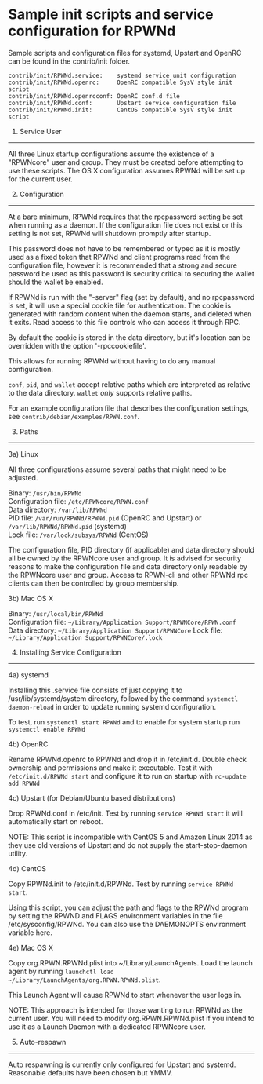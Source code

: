Sample init scripts and service configuration for RPWNd
==========================================================

Sample scripts and configuration files for systemd, Upstart and OpenRC
can be found in the contrib/init folder.

    contrib/init/RPWNd.service:    systemd service unit configuration
    contrib/init/RPWNd.openrc:     OpenRC compatible SysV style init script
    contrib/init/RPWNd.openrcconf: OpenRC conf.d file
    contrib/init/RPWNd.conf:       Upstart service configuration file
    contrib/init/RPWNd.init:       CentOS compatible SysV style init script

1. Service User
---------------------------------

All three Linux startup configurations assume the existence of a "RPWNcore" user
and group.  They must be created before attempting to use these scripts.
The OS X configuration assumes RPWNd will be set up for the current user.

2. Configuration
---------------------------------

At a bare minimum, RPWNd requires that the rpcpassword setting be set
when running as a daemon.  If the configuration file does not exist or this
setting is not set, RPWNd will shutdown promptly after startup.

This password does not have to be remembered or typed as it is mostly used
as a fixed token that RPWNd and client programs read from the configuration
file, however it is recommended that a strong and secure password be used
as this password is security critical to securing the wallet should the
wallet be enabled.

If RPWNd is run with the "-server" flag (set by default), and no rpcpassword is set,
it will use a special cookie file for authentication. The cookie is generated with random
content when the daemon starts, and deleted when it exits. Read access to this file
controls who can access it through RPC.

By default the cookie is stored in the data directory, but it's location can be overridden
with the option '-rpccookiefile'.

This allows for running RPWNd without having to do any manual configuration.

`conf`, `pid`, and `wallet` accept relative paths which are interpreted as
relative to the data directory. `wallet` *only* supports relative paths.

For an example configuration file that describes the configuration settings,
see `contrib/debian/examples/RPWN.conf`.

3. Paths
---------------------------------

3a) Linux

All three configurations assume several paths that might need to be adjusted.

Binary:              `/usr/bin/RPWNd`  
Configuration file:  `/etc/RPWNcore/RPWN.conf`  
Data directory:      `/var/lib/RPWNd`  
PID file:            `/var/run/RPWNd/RPWNd.pid` (OpenRC and Upstart) or `/var/lib/RPWNd/RPWNd.pid` (systemd)  
Lock file:           `/var/lock/subsys/RPWNd` (CentOS)  

The configuration file, PID directory (if applicable) and data directory
should all be owned by the RPWNcore user and group.  It is advised for security
reasons to make the configuration file and data directory only readable by the
RPWNcore user and group.  Access to RPWN-cli and other RPWNd rpc clients
can then be controlled by group membership.

3b) Mac OS X

Binary:              `/usr/local/bin/RPWNd`  
Configuration file:  `~/Library/Application Support/RPWNCore/RPWN.conf`  
Data directory:      `~/Library/Application Support/RPWNCore`
Lock file:           `~/Library/Application Support/RPWNCore/.lock`

4. Installing Service Configuration
-----------------------------------

4a) systemd

Installing this .service file consists of just copying it to
/usr/lib/systemd/system directory, followed by the command
`systemctl daemon-reload` in order to update running systemd configuration.

To test, run `systemctl start RPWNd` and to enable for system startup run
`systemctl enable RPWNd`

4b) OpenRC

Rename RPWNd.openrc to RPWNd and drop it in /etc/init.d.  Double
check ownership and permissions and make it executable.  Test it with
`/etc/init.d/RPWNd start` and configure it to run on startup with
`rc-update add RPWNd`

4c) Upstart (for Debian/Ubuntu based distributions)

Drop RPWNd.conf in /etc/init.  Test by running `service RPWNd start`
it will automatically start on reboot.

NOTE: This script is incompatible with CentOS 5 and Amazon Linux 2014 as they
use old versions of Upstart and do not supply the start-stop-daemon utility.

4d) CentOS

Copy RPWNd.init to /etc/init.d/RPWNd. Test by running `service RPWNd start`.

Using this script, you can adjust the path and flags to the RPWNd program by
setting the RPWND and FLAGS environment variables in the file
/etc/sysconfig/RPWNd. You can also use the DAEMONOPTS environment variable here.

4e) Mac OS X

Copy org.RPWN.RPWNd.plist into ~/Library/LaunchAgents. Load the launch agent by
running `launchctl load ~/Library/LaunchAgents/org.RPWN.RPWNd.plist`.

This Launch Agent will cause RPWNd to start whenever the user logs in.

NOTE: This approach is intended for those wanting to run RPWNd as the current user.
You will need to modify org.RPWN.RPWNd.plist if you intend to use it as a
Launch Daemon with a dedicated RPWNcore user.

5. Auto-respawn
-----------------------------------

Auto respawning is currently only configured for Upstart and systemd.
Reasonable defaults have been chosen but YMMV.
